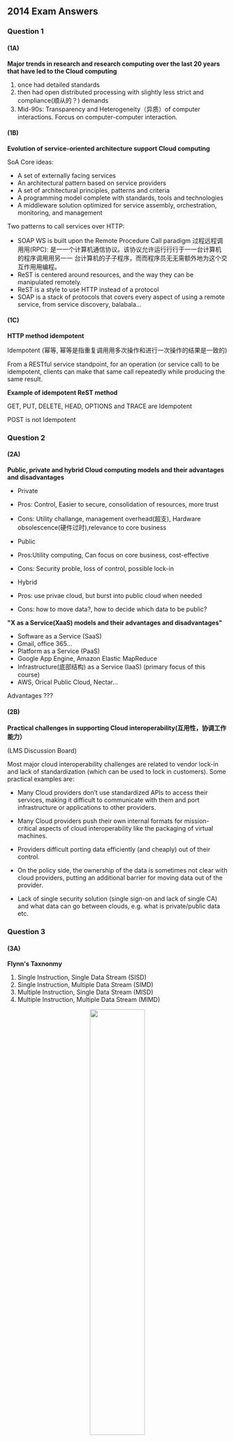 ## 2014 Exam Answers

### Question 1

#### (1A)
**Major trends in research and research computing over the last 20 years that have led to the Cloud computing**

1. once had detailed standards
2. then had open distributed processing with slightly less strict and compliance(顺从的？) demands
3. Mid-90s: Transparency and Heterogeneity（异质）of computer interactions. Forcus on computer-computer interaction.


#### (1B)
**Evolution of service-oriented architecture support Cloud computing**

SoA Core ideas: 

- A set of externally facing services
- An architectural pattern based on service providers
- A set of architectural principles, patterns and criteria
- A programming model complete with standards, tools and technologies
- A middleware solution optimized for service assembly, orchestration, monitoring, and management

Two patterns to call services over HTTP:

- SOAP WS is built upon the Remote Procedure Call paradigm
过程远程调⽤用(RPC): 是⼀一个计算机通信协议。该协议允许运⾏行行于⼀一台计算机的程序调⽤用另⼀一 台计算机的⼦子程序，⽽而程序员⽆无需额外地为这个交互作⽤用编程。
- ReST is centered around resources, and the way they can be manipulated remotely.
- ReST is a style to use HTTP instead of a protocol
- SOAP is a stack of protocols that covers every aspect of using a remote service, from service discovery, balabala...

#### (1C)
**HTTP method idempotent**

Idempotent (幂等, 幂等是指重复调⽤用多次操作和进⾏一次操作的结果是一致的)

From a RESTful service standpoint, for an operation (or service call) to be idempotent, clients can make that same call repeatedly while producing the same result. 

**Example of idempotent ReST method**

GET, PUT, DELETE, HEAD, OPTIONS and TRACE are Idempotent

POST is not Idempotent

### Question 2

#### (2A)

**Public, private and hybrid Cloud computing models and their advantages and disadvantages**

- Private 
 - Pros: Control, Easier to secure, consolidation of resources, more trust
 - Cons: Utility challange, management overhead(超⽀), Hardware obsolescence(硬件过时),relevance to core business

- Public
 - Pros:Utility computing, Can focus on core business, cost-effective
 - Cons: Security proble, loss of control, possible lock-in 
 
- Hybrid
 - Pros: use privae cloud, but burst into public cloud when needed
 - Cons: how to move data?, how to decide which data to be public?

**"X as a Service(XaaS) models and their advantages and disadvantages"**

- Software as a Service (SaaS)
 - Gmail, office 365...
- Platform as a Service (PaaS)
 - Google App Engine, Amazon Elastic MapReduce
- Infrastructure(底部结构) as a Service (IaaS) (primary focus of this course) 
 - AWS, Orical Public Cloud, Nectar...

Advantages ???

#### (2B)

**Practical challenges in supporting Cloud interoperability(互用性，协调工作能力）**

(LMS Discussion Board)

Most major cloud interoperability challenges are related to vendor lock-in and lack of standardization (which can be used to lock in customers). Some practical examples are:

- Many Cloud providers don’t use standardized APIs to access their services, making it difficult to communicate with them and port infrastructure or applications to other providers.

- Many Cloud providers push their own internal formats for mission-critical aspects of cloud interoperability like the packaging of virtual machines.

- Providers difficult porting data efficiently (and cheaply) out of their control.

- On the policy side, the ownership of the data is sometimes not clear with cloud providers, putting an additional barrier for moving data out of the provider.

- Lack of single security solution (single sign-on and lack of single CA) and what data can go between clouds, e.g. what is private/public data etc.


### Question 3

#### (3A)

**Flynn's Taxnonmy**

1. Single Instruction, Single Data Stream (SISD)
2. Single Instruction, Multiple Data Stream (SIMD)
3. Multiple Instruction, Single Data Stream (MISD)
4. Multiple Instruction, Multiple Data Stream (MIMD)

<p align="center"><img src="./Pictures/Flynn.png" width = "50%"/></p>  

**Implications of Flynn's taxonomy on modern computer architercture, give examples of consequences on multiple-core servers and clusters of servers such as Edward HPC facility**

It is possible to illustrate the degree of parallelisation by using Flynn's Taxonomy of Computer Systems (1966), where each process is considered as the execution of a pool of instructions (instruction stream) on a pool of data (data stream).

Over time computing systems have moved towards multi-processor, multi-core, and often multi-threaded and multi-node systems.

The engineering imperative to these systems comes down to heat. From the mid-2000s clock speed on CPUs have largely stalled.

Some trends include GPGPU development, massive multicore systems (e.g.,
The Angstrom Project, the Tile CPU with
1000 cores) and massive network connectivity and shared resources (e.g., Plan9 Operating System).



#### (3B)
**Features Edward HPC facility offer to allow utilization of multiple servers(nodes)**

With a cluster architecture, applications can be more easily parallelised across them. Parallel computing refers to the submission of jobs or processes over multiple processors and by splitting up the data or tasks between them (random number generation as data parallel, driving a vehicle as task parallel).

Research computing is the software applications used by a research community to aid research. This skills gap is a major problem and must be addressed because as the volume, velocity, and variety of datasets increases then researchers will need to be able to process this data.

<p align="center"><img src="./Pictures/HPC_cluster.jpg" width = "50%"/></p> 

#### (3C)
**Why cccuracy of the wall time estimate important to Edward end users?**

- Elapsed real time, real time, wall-clock time, or wall time is the actual time taken from the start of a computer program to the end. In other words, it is the difference between the time at which a task finishes and the time at which the task started.

- real time是从进行开始执行到完成所经历的墙上时钟时间（wall clock）时间，包括其他进程使用的时间片（time slice）和本进程耗费在阻塞（如等待I/O操作完成）上的时间。


### Question 4

#### (4A)
**Gustafson-Barsis' law**

- Gives "Scaled Speed-up"
- Propose that programmers tends to set the size of the problems to use the available equipment to solve problem within a practical fixed times. Faster (more parallel) equipment available, larger problems can be solved in the same time.

<p align="center"><img src="./Pictures/glaw.png" width = "50%"/></p>  

- Typo in pic  -> **alpha**: fraction of running time sequential program spends on non-parallel parts

#### (4B)
**A parallel program takes 128 seconds to run on 32 processors. The total time spent in the sequential part of the program is 12 seconds. What is the scaled speedup?**

Here alpha = 12/128  so the scaled speed up is (12/128) + (1 - 12/128)*32 = approx 29. 

S = 12 + (128 - 32)*32 / 128 = approx 29.
#### (4C)
**According to Gustafson-Barsis' law, how much faster could the application theoretically run if it ran across all 32 processors compared to running on a single processor?**

Question C) was a bit nasty in that the answer should indeed be 29 times faster so why the heck was it worth 3 points when it was so obvious. Fact is though that the majority of students got this question wrong when really it was just taking the equation from lecture 3 and putting in some numbers and confirming you understand speed-up.

#### (4D)

**Why theoretically italicized in the above**

MPI communication cost time.


### Question 5

#### (5A)

**Advantages and disadvantages of unstructured databases such as CouchDB for dealing with 'big data' compared to more traditional database**

NoSQL:

- traditional RDBMS are good at consistency, but the data are normalized, which is no longer granted for big data.

- Alternative query languages for distributed DB, not only SQL - NoSQL DBMS 

- Key-Value store
	- allows the retrieval of a chunk of data given a key, fast, but crude
- BigTable DMBS
	- stores data in columns grouped into column families
- Doc-oriented DBMS
	- stores data as structured docs, like XML or JSON (like CouchDB, MongoDB)

Challenges with data Distribution: Volume (数据量量) Velocity (速度) Variety (多样性) Veracity (准确性)

Traditional database ACID properties: In computer science, ACID (Atomicity, Consistency, Isolation, Durability) is a set of properties of database transactions intended to guarantee validity even in the event of errors, power failures, etc. In the context of databases, a sequence of database operations that satisfies the ACID properties (and these can be perceived as a single logical operation on the data) is called a transaction. For example, a transfer of funds from one bank account to another, even involving multiple changes such as debiting one account and crediting another, is a single transaction.

Heterogeneity of data: means that there is variability in the data.

large-scale data processing: ??? 

#### (5B)
**Role of HDFS in supporting the Apache Hadoop framework**

A HDFS file is a collection of blocks stored in datanodes, with metadata (such as the position of those blocks) that is stored in namenodes

简单来说: Namenode只存元数据，只知道具体数据在哪但是不不知道具体数据. DataNode负责 存具体的数据块. ⽤用户查询的时候先从NameNode那⾥里里拿到具体数据块在那个DataNode上，再 去DataNode请求数据. 因为怕NameNode爆炸, 所以NameNode只负责告诉你数据在哪⽽而不不返 回具体数据. (跟GFS的master-slave原理理应该是⼀一样的)

<p align="center"><img src="./Pictures/Hadoop.jpg" width = "50%"/></p> 

**Process of Apache Hadoop supports fault tolerant data processing**

The core of Hadoop is a fault tolerant file system that has been explicitly designed to span many nodes

HDFS blocks are much larger than blocks used by an ordinary file system (say, 4 KB versus 128MB), the reasons for this unusual size are:

- Reduced need for memory to store information about where the blocks are (metadata)
- More efficient use of the network (with a large block, a reduced number network connections needs to be kept open)
- Reduced need for seek operations on big files
- Efficient when most data of a block have to be processed


### Question 6

#### (6A)

**Federated authentication**

Federated Identification (联合身份)

Federated identity is related to single sign-on (SSO), in which a user's single authentication ticket, or token, is trusted across multiple IT systems or even organizations. 

信息技术中的联合身份是将⼈人的电⼦子身份和属性联系起来的⼿手段，存储在多个不不同的身份管理理 系统中。 联合身份与单点登录相关，其中⽤用户的单⼀一身份验证票证或令牌在多个IT系统甚⾄至组 织中受信任。

**Single sign-on**

Single sign-on (单点登录)

A property of access control of multiple related, yet independent, software systems. With this property, a user logs in with a single ID and password to gain access to any of several related systems. 


当⽤用户登录时，就可以获取所有系统的访问权限，不不⽤用对每个单⼀一系统都逐⼀一登录


**Role of Trust in Shibboleth model**


**Role of Public Key Infrastructures in Shibboleth model**


<p align="center"><img src="./Pictures/Shibboleth.png" width = "80%"/></p> 


**Advantages and disadvantages of the Shibboleth approach**

Shibboleth is a single sign-on log-in system for computer networks and the Internet. It allows people to sign in using just one identity to various systems run by federations of different organizations or institutions. The federations are often universities or public service organizations.


<p align="center"><img src="./Pictures/security.png" width = "80%"/></p> 


**Why isn't Shibboleth used to access Cloud-based systems more generally?**

Security challenges:

 - **Authentication** 身份鉴定
 
 - **Authorisation** 授权

 - **Audit** 审计

 - **Confidentiality** 保密性

 - **Privacy** 隐私

 - **Fabric management** 组织管理理

 - **Trust** 信任

 - **Single sign-on**: 

   1. The Grid model needed
   2. Currently not solved for Cloud-based Iaas
   3. Onus is non-Cloud developers to define this

 - **Auditing**: logging, intrusion detection, auditing of security in external computer facilities.

 - **Deletion**: 
   1. data deletion with no direct hard disk
   2. scale of data

 - **Liabiliry**

 - **Licensing**: 

   1. many license models
   2. challenges with the cloud delivery model

 - **Workflows**:

	1. Many workflows tools for combing SoA services
	2. Many workflows models.
	3. Serious challenges of defining, enforcing, sharing, enacting
	4. Security-oriented workflows


### Question 7

#### (7A)

**Hypervisor** :The virtulisation layer between the underlying hardware and the VMs and guest operating systems it supports.

**Virtual machine** : A representation of a real machine using hardware/software that can host a guest operating system

**Machine image** : 

**Object store** : (from wiki) is a computer data storage architecture that manages data as objects

**Volume store** :

**Key-pair** :


#### (7B)

**Applications can be deployed on Clouds by: Creations and deployment of virtual images (snapshots) . Or through scripting the installation and configuration of software applications.**

**a. benefits and drawbacks of the two approches**  

- Snapshot
	- Benefits: easy to create snapshot and copy the state of one VM to another, no need to write script, easy to operate when deploying small number of VMs
	- Drawbacks: Requires mass labor work when have hundreds of instances to deploy. Deploying complex cloud systems requires a lot of moving parts. Easy to forget what software you installed, and what steps you took to configure the system

- Automation
	- Benefits: Provides a record of what you did, Codifies knowledge about the system, Makes process repeatable and programmable
	- Drawbacks: Have to program and test the scripts mannually. More labor work when the cloud is small. 

**b. Mechanisms used to support these approaches. Refer to specific tools used to support these processes on the Nectar research cloud**

 - Snapshot: NeCTAR Cloud support image service that users can create their own snapshots or use exsisting snapshots of virtual images.
 - Automation: Ansible - An automation tool for configuring and managing computers. Finer grained set up and configuration of software packages








